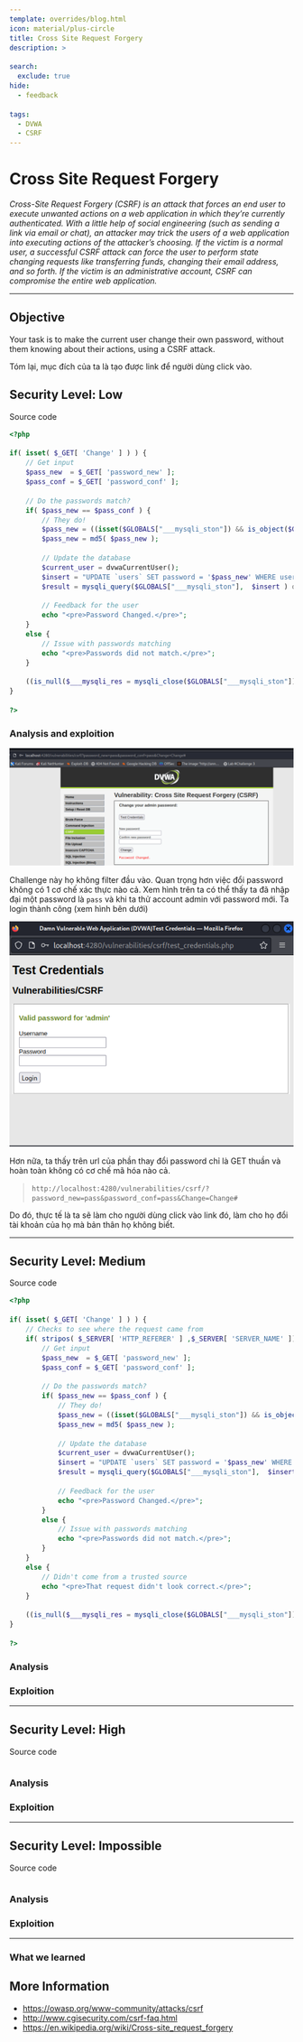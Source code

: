 ```yaml
---
template: overrides/blog.html
icon: material/plus-circle
title: Cross Site Request Forgery
description: >
  
search:
  exclude: true
hide:
  - feedback

tags:
  - DVWA
  - CSRF
---
```


# __Cross Site Request Forgery__

_Cross-Site Request Forgery (CSRF) is an attack that forces an end user to execute unwanted actions on a web application in which they’re currently authenticated. With a little help of social engineering (such as sending a link via email or chat), an attacker may trick the users of a web application into executing actions of the attacker’s choosing. If the victim is a normal user, a successful CSRF attack can force the user to perform state changing requests like transferring funds, changing their email address, and so forth. If the victim is an administrative account, CSRF can compromise the entire web application._

---

## __Objective__

Your task is to make the current user change their own password, without them knowing about their actions, using a CSRF attack.

Tóm lại, mục đích của ta là tạo được link để người dùng click vào.

## __Security Level: Low__

Source code

```php title="vulnerabilities/csrf/source/low.php"
<?php

if( isset( $_GET[ 'Change' ] ) ) {
    // Get input
    $pass_new  = $_GET[ 'password_new' ];
    $pass_conf = $_GET[ 'password_conf' ];

    // Do the passwords match?
    if( $pass_new == $pass_conf ) {
        // They do!
        $pass_new = ((isset($GLOBALS["___mysqli_ston"]) && is_object($GLOBALS["___mysqli_ston"])) ? mysqli_real_escape_string($GLOBALS["___mysqli_ston"],  $pass_new ) : ((trigger_error("[MySQLConverterToo] Fix the mysql_escape_string() call! This code does not work.", E_USER_ERROR)) ? "" : ""));
        $pass_new = md5( $pass_new );

        // Update the database
        $current_user = dvwaCurrentUser();
        $insert = "UPDATE `users` SET password = '$pass_new' WHERE user = '" . $current_user . "';";
        $result = mysqli_query($GLOBALS["___mysqli_ston"],  $insert ) or die( '<pre>' . ((is_object($GLOBALS["___mysqli_ston"])) ? mysqli_error($GLOBALS["___mysqli_ston"]) : (($___mysqli_res = mysqli_connect_error()) ? $___mysqli_res : false)) . '</pre>' );

        // Feedback for the user
        echo "<pre>Password Changed.</pre>";
    }
    else {
        // Issue with passwords matching
        echo "<pre>Passwords did not match.</pre>";
    }

    ((is_null($___mysqli_res = mysqli_close($GLOBALS["___mysqli_ston"]))) ? false : $___mysqli_res);
}

?> 
```

### __Analysis and exploition__

![](image.png)

Challenge này họ không filter đầu vào. Quan trọng hơn việc đổi password không có 1 cơ chế xác thực nào cả. Xem hình trên ta có thể thấy ta đã nhập đại một password là `pass` và khi ta thử account admin với password mới. Ta login thành công (xem hình bên dưới)

![](image-1.png)

Hơn nữa, ta thấy trên url của phần thay đổi password chỉ là GET thuần và hoàn toàn không có cơ chế mã hóa nào cả.

> `http://localhost:4280/vulnerabilities/csrf/?password_new=pass&password_conf=pass&Change=Change#`

Do đó, thực tế là ta sẽ làm cho người dùng click vào link đó, làm cho họ đổi tài khoản của họ mà bản thân họ không biết.

---

## __Security Level: Medium__

Source code

```php title="vulnerabilities/csrf/source/medium.php"
<?php

if( isset( $_GET[ 'Change' ] ) ) {
    // Checks to see where the request came from
    if( stripos( $_SERVER[ 'HTTP_REFERER' ] ,$_SERVER[ 'SERVER_NAME' ]) !== false ) {
        // Get input
        $pass_new  = $_GET[ 'password_new' ];
        $pass_conf = $_GET[ 'password_conf' ];

        // Do the passwords match?
        if( $pass_new == $pass_conf ) {
            // They do!
            $pass_new = ((isset($GLOBALS["___mysqli_ston"]) && is_object($GLOBALS["___mysqli_ston"])) ? mysqli_real_escape_string($GLOBALS["___mysqli_ston"],  $pass_new ) : ((trigger_error("[MySQLConverterToo] Fix the mysql_escape_string() call! This code does not work.", E_USER_ERROR)) ? "" : ""));
            $pass_new = md5( $pass_new );

            // Update the database
            $current_user = dvwaCurrentUser();
            $insert = "UPDATE `users` SET password = '$pass_new' WHERE user = '" . $current_user . "';";
            $result = mysqli_query($GLOBALS["___mysqli_ston"],  $insert ) or die( '<pre>' . ((is_object($GLOBALS["___mysqli_ston"])) ? mysqli_error($GLOBALS["___mysqli_ston"]) : (($___mysqli_res = mysqli_connect_error()) ? $___mysqli_res : false)) . '</pre>' );

            // Feedback for the user
            echo "<pre>Password Changed.</pre>";
        }
        else {
            // Issue with passwords matching
            echo "<pre>Passwords did not match.</pre>";
        }
    }
    else {
        // Didn't come from a trusted source
        echo "<pre>That request didn't look correct.</pre>";
    }

    ((is_null($___mysqli_res = mysqli_close($GLOBALS["___mysqli_ston"]))) ? false : $___mysqli_res);
}

?> 
```

### __Analysis__

### __Exploition__

---

## __Security Level: High__

Source code

```php title=""
```

### __Analysis__

### __Exploition__

---

## __Security Level: Impossible__

Source code

```php title=""
```

### __Analysis__

### __Exploition__

---

### __What we learned__

## __More Information__


- https://owasp.org/www-community/attacks/csrf
- http://www.cgisecurity.com/csrf-faq.html
- https://en.wikipedia.org/wiki/Cross-site_request_forgery
